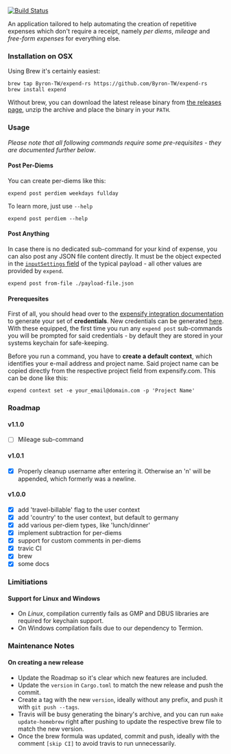 [![Build Status](https://travis-ci.org/Byron-TW/expend-rs.svg?branch=master)](https://travis-ci.org/Byron-TW/expend-rs)


An application tailored to help automating the creation of repetitive expenses which don't require a receipt, namely *per diems*, *mileage* and *free-form expenses* for everything else.

### Installation on OSX

Using Brew it's certainly easiest:
```
brew tap Byron-TW/expend-rs https://github.com/Byron-TW/expend-rs
brew install expend
```

Without brew, you can download the latest release binary from [the releases page](https://github.com/Byron-TW/expend-rs/releases), unzip the archive and
place the binary in your `PATH`.

### Usage

_Please note that all following commands require some pre-requisites - they are documented further below_.

#### Post Per-Diems
You can create per-diems like this:

```
expend post perdiem weekdays fullday
```

To learn more, just use `--help`
```
expend post perdiem --help
```

#### Post Anything 

In case there is no dedicated sub-command for your kind of expense, you can also post any JSON file content directly. It must be the object expected in the [`inputSettings` field](https://integrations.expensify.com/Integration-Server/doc/#expense-creator) of the typical payload - all other values are provided by
`expend`.

```
expend post from-file ./payload-file.json
```

#### Prerequesites

First of all, you should head over to the [expensify integration
documentation](https://integrations.expensify.com/Integration-Server/doc/#authentication)
to generate your set of **credentials**. New credentials can be generated [here](https://www.expensify.com/tools/integrations/?action=create).
With these equipped, the first time you
run any `expend post` sub-commands you will be prompted for said credentials -
by default they are stored in your systems keychain for safe-keeping.

Before you run a command, you have to **create a default context**, which
identifies your e-mail address and project name. Said project name can be copied
directly from the respective project field from expensify.com. This can be done like this:

```
expend context set -e your_email@domain.com -p 'Project Name'
```

### Roadmap

#### v1.1.0

* [ ] Mileage sub-command

#### v1.0.1

* [x] Properly cleanup username after entering it. Otherwise an 'n' will be appended, which formerly
  was a newline.

#### v1.0.0

* [x] add 'travel-billable' flag to the user context
* [x] add 'country' to the user context, but default to germany
* [x] add various per-diem types, like 'lunch/dinner'
* [x] implement subtraction for per-diems 
* [x] support for custom comments in per-diems
* [x] travic CI
* [x] brew
* [x] some docs

### Limitiations

#### Support for Linux and Windows

* On _Linux_, compilation currently fails as GMP and DBUS libraries are required for keychain support.
* On Windows compilation fails due to our dependency to Termion.

### Maintenance Notes

#### On creating a new release

* Update the Roadmap so it's clear which new features are included.
* Update the `version` in `Cargo.toml` to match the new release and push the commit.
* Create a tag with the new `version`, ideally without any prefix, and push it with `git push --tags`.
* Travis will be busy generating the binary's archive, and you can run `make update-homebrew` right after pushing
  to update the respective brew file to match the new version.
* Once the brew formula was updated, commit and push, ideally with the comment `[skip CI]` to avoid travis to run unnecessarily.
